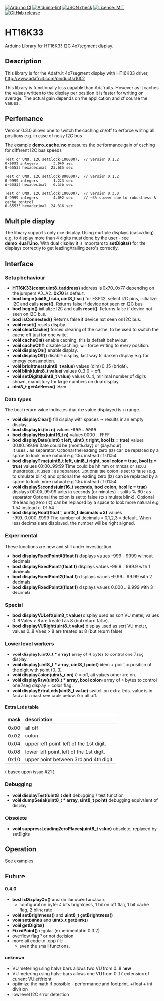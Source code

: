
[![Arduino CI](https://github.com/RobTillaart/HT16K33/workflows/Arduino%20CI/badge.svg)](https://github.com/marketplace/actions/arduino_ci)
[![Arduino-lint](https://github.com/RobTillaart/HT16K33/actions/workflows/arduino-lint.yml/badge.svg)](https://github.com/RobTillaart/HT16K33/actions/workflows/arduino-lint.yml)
[![JSON check](https://github.com/RobTillaart/HT16K33/actions/workflows/jsoncheck.yml/badge.svg)](https://github.com/RobTillaart/HT16K33/actions/workflows/jsoncheck.yml)
[![License: MIT](https://img.shields.io/badge/license-MIT-green.svg)](https://github.com/RobTillaart/HT16K33/blob/master/LICENSE)
[![GitHub release](https://img.shields.io/github/release/RobTillaart/HT16K33.svg?maxAge=3600)](https://github.com/RobTillaart/HT16K33/releases)


# HT16K33

Arduino Library for HT16K33 I2C 4x7segment display.


## Description

This library is for the Adafruit 4x7segment display with HT16K33 driver,
http://www.adafruit.com/products/1002

This library is functionally less capable than Adafruits. 
However as it caches the values written to the display per position 
it is faster for writing on average. The actual gain depends on the
application and of course the values. 


## Perfomance 

Version 0.3.0 allows one to switch the caching on/off to enforce
writing all positions e.g. in case of noisy I2C bus. 

The example **demo_cache.ino** measures the performance gain of caching 
for different I2C bus speeds. 

```
Test on UNO, I2C.setClock(100000);  // version 0.1.2
0-9999 integers       3.960 sec
0-65535 hexadecimal  23.685 sec

Test on UNO, I2C.setClock(800000);  // version 0.1.2
0-9999 integers       1.223 sec
0-65535 hexadecimal   6.350 sec

Test on UNO, I2C.setClock(100000);  // version 0.3.0
0-9999 integers       4.092 sec     // ~3% slower due to robustness & cache control 
0-65535 hexadecimal  24.336 sec
```


## Multiple display 

The library supports only one display. Using multiple displays (cascading) e.g. to
display more than 4 digits must done by the user - see **demo_dual1.ino**. 
With dual display it is important to **setDigits()** for the displays correctly to
get leading/trailing zero's correctly.


## Interface


### Setup behaviour

- **HT16K33(const uint8_t address)** address is 0x70..0x77 depending on the jumpers A0..A2. **0x70** is default.
- **bool begin(uint8_t sda, uint8_t scl)** for ESP32, select I2C pins, initialize I2C and calls **reset()**. 
Returns false if device not seen on I2C bus.
- **bool begin()** initialize I2C and calls **reset()**.
Returns false if device not seen on I2C bus.
- **bool isConnected()** Returns false if device not seen on I2C bus.
- **void reset()** resets display.
- **void clearCache()** forced clearing of the cache, to be used to switch the cache off just for one write.
- **void cacheOn()** enable caching, this is default behaviour.
- **void cacheOff()** disable caching, will force writing to every position.
- **void displayOn()** enable display.
- **void displayOff()** disable display, fast way to darken display e.g. for energy consumption.
- **void brightness(uint8_t value)** values (dim) 0..15 (bright).
- **void blink(uint8_t value)** values 0..3   0 = off.
- **void setDigits(uint8_t value)** values 0..4, minimal number of digits shown, mandatory for large numbers on dual display.
- **uint8_t getAddress()** idem.


### Data types

The bool return value indicates that the value displayed is in range.

- **void displayClear()** fill display with spaces => results in an empty display.
- **bool displayInt(int n)** values -999 .. 9999
- **bool displayHex(uint16_t n)** values 0000 .. FFFF
- **bool displayDate(uint8_t left, uint8_t right, bool lz = true)** values 00.00..99.99 Date could be {month.day} or {day.hour}  
It uses **.** as separator. Optional the leading zero (lz) 
can be replaced by a space to look more natural e.g 1:54  instead of  01:54
- **bool displayTime(uint8_t left, uint8_t right, bool colon = true, bool lz = true)** values 00:00..99:99 
Time could be hh:mm or mm:ss or ss:uu (hundreds), it uses **:** as separator. 
Optional the colon is set to false (e.g. to simulate blink) and optional the leading zero (lz) 
can be replaced by a space to look more natural e.g 1:54  instead of  01:54
- **void displaySeconds(uint16_t seconds, bool colon, bool lz = true)** displays 00:00..99:99 units in seconds (or minutes) - splits % 60 : as separator
Optional the colon is set to false (to simulate blink). 
Optional the leading zero (lz) can be replaced by a space to look more natural e.g 1:54  instead of 01:54
- **bool displayFloat(float f, uint8_t decimals = 3)** values -999..0.000..9999
The number of decimals = 0,1,2,3 = default. When less decimals are displayed, the number will be right aligned.


### Experimental

These functions are new and still under investigation.

- **bool displayFixedPoint0(float f)** displays values -999  .. 9999 without decimals.
- **bool displayFixedPoint1(float f)** displays values -99.9 .. 999.9 with 1 decimals.
- **bool displayFixedPoint2(float f)** displays values -9.99 .. 99.99 with 2 decimals.
- **bool displayFixedPoint3(float f)** displays values 0.000 .. 9.999 with 3 decimals.


### Special

- **bool displayVULeft(uint8_t value)** display used as sort VU meter, values 0..8  Vales > 8 are treated as 8 (but return false).
- **bool displayVURight(uint8_t value)** display used as sort VU meter, values 0..8 Vales > 8 are treated as 8 (but return false).


### Lower level workers

- **void display(uint8_t \* array)** array of 4 bytes to control one 7seg display.
- **void display(uint8_t \* array, uint8_t point)** idem + point = position of the digit with point (0..3).
- **void displayColon(uint8_t on)** 0 = off, all values other are on.
- **void displayRaw(uint8_t \* array, bool colon)** array of 4 bytes to control one 7seg display + colon flag.
- **void displayExtraLeds(uint8_t value)** switch on extra leds.
value is in fact a bit mask see table below. 0 = all off.

#### Extra Leds table

|  mask  |  description  |
|:------:|:--------------|
|  0x00  |  all off 
|  0x02  |  colon.
|  0x04  |  upper left point, left of the 1st digit.
|  0x08  |  lower left point, left of the 1st digit.
|  0x10  |  upper point between 3rd and 4th digit.

( based upon issue #21 )


### Debugging

- **void displayTest(uint8_t del)** debugging / test function.
- **void dumpSerial(uint8_t \* array, uint8_t point)** debugging equivalent of display.


### Obsolete

- **void suppressLeadingZeroPlaces(uint8_t value)** obsolete, replaced by setDigits


## Operation

See examples


## Future

#### 0.4.0

- **bool isDisplayOn()** and similar state functions
  - configuration byte: 4 bits brightness, 1 bit on off flag, 1 bit cache flag, 2 blink rate
- **void setBrightness()** and **uint8_t getBrightness()**
- **void setBlink()** and **uint8_t getBlink()**
- **void getDigits()**
- **FixedPoint()** regular (experimental in 0.3.2)
- overflow flag ? or not decision
- move all code to .cpp file
  - even the small functions.

#### unknown
- VU metering using halve bars allows two VU from 0..8   **new**
- VU metering using halve bars allows one VU from 0..17. extension of current VUleft/right
- optimize the math if possible - performance and footprint. +float + int division
- low level I2C error detection

